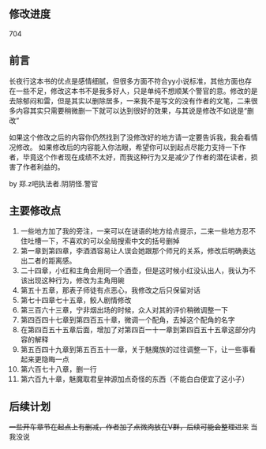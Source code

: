 ## 修改进度
704

## 前言
长夜行这本书的优点是感情细腻，但很多方面不符合yy小说标准，其他方面也存在一些不足，修改这本书不是我多好人，只是单纯不想顺某个警官的意。修改的是去除郁闷和雷，但是其实以删除居多，一来我不是写文的没有作者的文笔，二来很多内容其实只需要稍微删一下就可以达到很好的效果，与其说是修改不如说是“删改”

如果这个修改之后的内容你仍然找到了没修改好的地方请一定要告诉我，我会看情况修改。
如果修改后的内容能入你法眼，希望你可以到起点尽能力支持一下作者，毕竟这个作者现在成绩不太好，而我这种行为又是减少了作者的潜在读者，损害了作者利益的。


by 郑.z吧执法者.阴阴怪.警官

## 主要修改点

1. 一些地方加了我的旁注，一来可以在谜语的地方给点提示，二来一些地方忍不住吐槽一下，不喜欢的可以全局搜索中文的括号删掉
2. 第一章到第四章，李酒酒容易让人误会她跟那个师兄的关系，修改后明确表达出二者的距离感。
3. 二十四章，小红和主角会用同一个酒壶，但是这时候小红没认出人，我认为不该出现这种行为，修改为主角用碗
4. 第五十五章，那表子师徒有点恶心，我修改之后只保留对话
5. 第七十四章七十五章，鲛人剧情修改
6. 第三百六十三章，宁非烟出场的时候，众人对其的评价稍微调整一下
7. 第四百四十七章到第四百五十章，微调一个配角，去掉这个配角的名字
8. 在第四百五十五章后面，增加了对第四百一十一章到第四百五十五章这部分内容的解释
9. 第五百四十九章到第五百五十一章，关于魅魔族的过往调整一下，让一些事看起来更隐晦一点
10. 第六百七十八章，删一行
11. 第六百九十章，魅魔取君皇神源加点奇怪的东西（不能白白便宜了这小子）

## 后续计划
~~一些开车章节在起点上有删减，作者加了点微肉放在V群，后续可能会整理进来~~ 当我没说